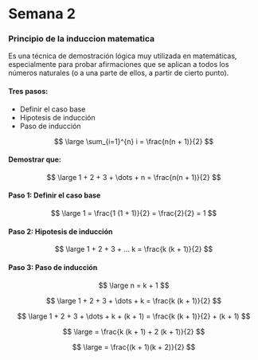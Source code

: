 # Semana 2
### Principio de la induccion matematica

Es una técnica de demostración lógica muy utilizada en matemáticas, especialmente para probar afirmaciones que se aplican a todos los números naturales (o a una parte de ellos, a partir de cierto punto).

#### Tres pasos:

 - Definir el caso base
 - Hipotesis de inducción
 - Paso de inducción

$$
\large \sum_{i=1}^{n} i = \frac{n(n + 1)}{2}
$$

#### Demostrar que: 

$$
\large 1 + 2 + 3 + \dots + n = \frac{n(n + 1)}{2}
$$


#### Paso 1: Definir el caso base

$$
\large 1 = \frac{1 (1 + 1)}{2} = \frac{2}{2} = 1
$$

#### Paso 2: Hipotesis de inducción

$$
\large 1 + 2 + 3 + ... k = \frac{k (k + 1)}{2}
$$

#### Paso 3: Paso de inducción

$$
\large n = k + 1
$$

$$
\large 1 + 2 + 3 + \dots + k = \frac{k (k + 1)}{2}
$$

$$
\large 1 + 2 + 3 + \dots + k + (k + 1) = \frac{k (k + 1)}{2} + (k + 1)
$$

$$
\large = \frac{k (k + 1) + 2 (k + 1)}{2}
$$

$$
\large = \frac{(k + 1)(k + 2)}{2}
$$
